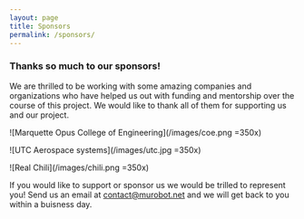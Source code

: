 ```yaml
---
layout: page
title: Sponsors
permalink: /sponsors/
---
```

### Thanks so much to our sponsors!

We are thrilled to be working with some amazing companies and organizations who have helped us out with funding and mentorship over the course of this project. We would like to thank all of them for supporting us and our project.

![Marquette Opus College of Engineering](/images/coe.png =350x)

![UTC Aerospace systems](/images/utc.jpg =350x)

![Real Chili](/images/chili.png =350x)




If you would like to support or sponsor us we would be trilled to represent you! Send us an email at [contact@murobot.net](mailto:contact@murobot.net) and we will get back to you within a buisness day.
